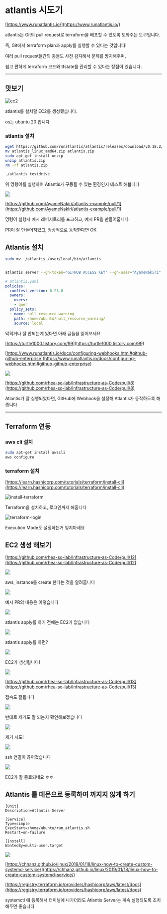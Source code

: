 # atlantis 시도기

[https://www.runatlantis.io/](https://www.runatlantis.io/)

atlantis는 Git의 pull request로 terraform을 배포할 수 있도록 도와주는 도구입니다.

즉, Git에서 terraform plan과 apply를 실행할 수 있다는 것입니다!

여러 pull request들간의 충돌도 사전 감지해서 문제를 방지해주며,

쉽고 편하게 terraform 코드와 tfstate를 관리할 수 있다는 장점이 있습니다.

-----

## 맛보기

![ec2](./images/ec2.png)

atlantis를 설치할 EC2를 생성했습니다.

os는 ubuntu 20 입니다

### atlantis 설치

```sh
wget https://github.com/runatlantis/atlantis/releases/download/v0.18.2/atlantis_linux_amd64.zip
mv atlantis_linux_amd64.zip atlantis.zip
sudo apt-get install unzip
unzip atlantis.zip
rm -rf atlantis.zip

./atlantis testdrive
```

위 명령어를 실행하여 Atlantis가 구동될 수 있는 환경인지 테스트 해봅니다

![](./images/install-atlantis.png)

[https://github.com/AyameNakiri/atlantis-example/pull/1](https://github.com/AyameNakiri/atlantis-example/pull/1)

명령어 실행시 예시 레퍼지토리를 포크하고, 예시 PR을 만들어줍니다

PR이 잘 만들어져있고, 정상적으로 동작한다면 OK

## Atlantis 설치


```sh
sudo mv ./atlantis /user/local/bin/atlantis


atlantis server --gh-token="GITHUB ACCESS KEY" --gh-user="AyameNakiri" --repo-allowlist="github.com/rhea-so-lab/*" --repo-config=atlantis.yaml --enable-policy-checks --automerge
```

```yml
# atlantis.yaml
policies:
  conftest_version: 0.23.0
  owners:
    users:
    - qwer
  policy_sets:
  - name: null_resource_warning
    path: /home/ubuntu/null_resource_warning/
    source: local
```

막히거나 잘 안되는게 있다면 아래 글들을 읽어보세요

[https://turtle1000.tistory.com/99](https://turtle1000.tistory.com/99)

[​https://www.runatlantis.io/docs/configuring-webhooks.html#github-github-enterprise](​https://www.runatlantis.io/docs/configuring-webhooks.html#github-github-enterprise)

![](./images/webhook.png)

[https://github.com/rhea-so-lab/Infrastructure-as-Code/pull/8](https://github.com/rhea-so-lab/Infrastructure-as-Code/pull/8)

Atlantis가 잘 실행되었다면, GitHub에 Webhook을 설정해 Atlantis가 동작하도록 해줍니다

-----

## Terraform 연동

### aws cli 설치

```sh
sudo apt-get install awscli
aws configure
```

### terraform 설치

[https://learn.hashicorp.com/tutorials/terraform/install-cli](https://learn.hashicorp.com/tutorials/terraform/install-cli)

![install-terraform](./images/install-terraform.png)

Terraform을 설치하고, 로그인까지 해줍니다

![terraform-login](./images/terraform-login.png)

Execution Mode도 설정하는거 잊지마세요

## EC2 생성 해보기

[https://github.com/rhea-so-lab/Infrastructure-as-Code/pull/12](https://github.com/rhea-so-lab/Infrastructure-as-Code/pull/12)

![](./images/pr_1.png)

aws_instance를 create 한다는 것을 알려줍니다

![](./images/pr_2.png)

예시 PR의 내용은 이렇습니다

![](./images/pr_3.png)

atlantis apply를 하기 전에는 EC2가 없습니다

![](./images/pr_4.png)

atlantis apply를 하면?

![](./images/pr_5.png)

EC2가 생성됩니다!

![](./images/ssh.png)

[https://github.com/rhea-so-lab/Infrastructure-as-Code/pull/13](https://github.com/rhea-so-lab/Infrastructure-as-Code/pull/13)

접속도 잘됩니다

![](./images/pr_6.png)

반대로 제거도 잘 되는지 확인해보겠습니다

![](./images/pr_9.png)

제거 시도!

![](./images/pr_7.png)

ssh 연결이 끊어졌습니다

![](./images/pr_8.png)

EC2가 잘 종료되네요 ㅎㅎ

## Atlantis 를 데몬으로 등록하여 꺼지지 않게 하기

```system
[Unit]
Description=Atlantis Server

[Service]
Type=simple
ExecStart=/home/ubuntu/run_atlantis.sh
Restart=on-failure

[Install]
WantedBy=multi-user.target
```



![](./images/systemctl.png)

​[https://chhanz.github.io/linux/2019/01/18/linux-how-to-create-custom-systemd-service/](https://chhanz.github.io/linux/2019/01/18/linux-how-to-create-custom-systemd-service/)

[https://registry.terraform.io/providers/hashicorp/aws/latest/docs](https://registry.terraform.io/providers/hashicorp/aws/latest/docs)

systemctl 에 등록해서 터미널에 나가더라도 Atlantis Server는 계속 실행되도록 조치해두면 좋습니다
